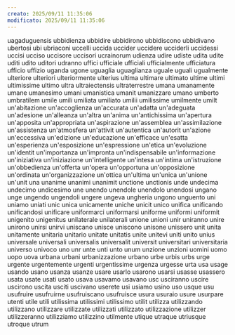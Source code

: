 ```yaml
---
creato: 2025/09/11 11:35:06
modificato: 2025/09/11 11:35:06
---
```

uagaduguensis
ubbidienza
ubbidire
ubbidirono
ubbidiscono
ubbidivano
ubertosi
ubi
ubriaconi
uccelli
uccida
uccider
uccidere
ucciderli
uccidessi
uccisi
ucciso
uccisore
uccisori
ucrainorum
udienza
udire
udiste
udita
udite
uditi
udito
uditori
udranno
uffici
ufficiale
ufficiali
ufficialmente
ufficiatura
ufficio
uffizio
uganda
ugone
uguaglia
uguaglianza
uguale
uguali
ugualmente
ulteriore
ulteriori
ulteriormente
ulterius
ultima
ultimare
ultimato
ultime
ultimi
ultimissime
ultimo
ultra
ultraiectensis
ultraterrestre
umana
umanamente
umane
umanesimo
umani
umanistica
umanit
umanizzare
umano
umberto
umbratilem
umile
umili
umiliata
umiliato
umilii
umilissime
umilmente
umilt
un'abitazione
un'accoglienza
un'accurata
un'adatta
un'adeguata
un'adesione
un'alleanza
un'altra
un'anima
un'antichissima
un'apertura
un'apposita
un'appropriata
un'aspirazione
un'assemblea
un'assimilazione
un'assistenza
un'atmosfera
un'attivit
un'autentica
un'autorit
un'azione
un'eccessiva
un'edizione
un'educazione
un'efficace
un'esatta
un'esperienza
un'esposizione
un'espressione
un'etica
un'evoluzione
un'identit
un'importanza
un'impronta
un'indispensabile
un'informazione
un'iniziativa
un'iniziazione
un'intelligente
un'intesa
un'intima
un'istruzione
un'obbedienza
un'offerta
un'opera
un'opportuna
un'opposizione
un'ordinata
un'organizzazione
un'ottica
un'ultima
un'unica
un'unione
un'unit
una
unanime
unanimi
unanimit
unctione
unctionis
unde
undecima
undecimo
undicesimo
une
unendo
unendole
unendolo
unendosi
ungano
unge
ungendo
ungendoli
ungere
ungeva
ungheria
ungono
unguento
uni
uniamo
uniati
unic
unica
unicamente
uniche
unicit
unico
unifica
unificando
unificandosi
unificare
uniformarci
uniformarsi
uniforme
uniformi
uniformit
unigenito
unigenitus
unilaterale
unilaterali
unione
unioni
unir
uniranno
unire
unirono
unirsi
unirvi
uniscano
unisce
uniscono
unisone
unissero
unit
unita
unitamente
unitaria
unitario
unitate
unitatis
unite
unitevi
uniti
unito
unius
universale
universali
universalis
universalit
universit
universitari
universitaria
universo
univoco
uno
unr
unte
unti
unto
unum
unzione
unzioni
uomini
uomo
uopo
uova
urbana
urbani
urbanizzazione
urbano
urbe
urbis
urbs
urge
urgente
urgentemente
urgenti
urgentissime
urgenza
urgesse
urta
usa
usage
usando
usano
usanza
usanze
usare
usarlo
usarono
usarsi
usasse
usassero
usata
usate
usati
usato
usava
usavamo
usavano
usc
usciranno
uscire
uscirono
uscita
usciti
uscivano
userete
usi
usiamo
usino
uso
usque
usu
usufruire
usufruirne
usufruiscano
usufruisce
usura
usuraio
usure
usurpare
utenti
utile
utili
utilissima
utilissimi
utilissimo
utilit
utilizza
utilizzando
utilizzano
utilizzare
utilizzate
utilizzati
utilizzato
utilizzazione
utilizzer
utilizzeranno
utilizziamo
utilizzino
utilmente
utique
utraque
utriusque
utroque
utrum